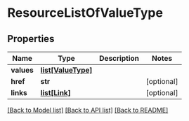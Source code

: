 # ResourceListOfValueType

## Properties
Name | Type | Description | Notes
------------ | ------------- | ------------- | -------------
**values** | [**list[ValueType]**](ValueType.md) |  | 
**href** | **str** |  | [optional] 
**links** | [**list[Link]**](Link.md) |  | [optional] 

[[Back to Model list]](../README.md#documentation-for-models) [[Back to API list]](../README.md#documentation-for-api-endpoints) [[Back to README]](../README.md)


